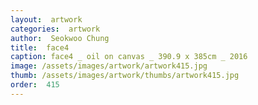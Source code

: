 ```yaml
---
layout:  artwork
categories:  artwork
author:  Seokwoo Chung
title:  face4
caption: face4 _ oil on canvas _ 390.9 x 385cm _ 2016
image: /assets/images/artwork/artwork415.jpg
thumb: /assets/images/artwork/thumbs/artwork415.jpg
order:  415
---
```

